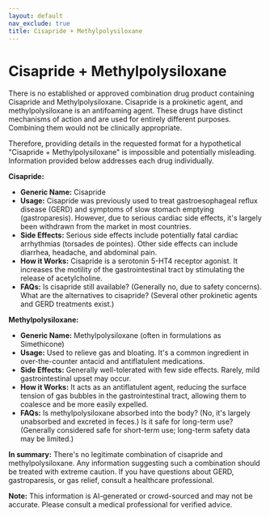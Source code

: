 ```yaml
---
layout: default
nav_exclude: true
title: Cisapride + Methylpolysiloxane
---
```


# Cisapride + Methylpolysiloxane

There is no established or approved combination drug product containing Cisapride and Methylpolysiloxane.  Cisapride is a prokinetic agent, and methylpolysiloxane is an antifoaming agent.  These drugs have distinct mechanisms of action and are used for entirely different purposes.  Combining them would not be clinically appropriate.

Therefore, providing details in the requested format for a hypothetical "Cisapride + Methylpolysiloxane" is impossible and potentially misleading.  Information provided below addresses each drug individually.


**Cisapride:**

* **Generic Name:** Cisapride
* **Usage:**  Cisapride was previously used to treat gastroesophageal reflux disease (GERD) and symptoms of slow stomach emptying (gastroparesis).  However, due to serious cardiac side effects, it's largely been withdrawn from the market in most countries.
* **Side Effects:**  Serious side effects include potentially fatal cardiac arrhythmias (torsades de pointes).  Other side effects can include diarrhea, headache, and abdominal pain.
* **How it Works:**  Cisapride is a serotonin 5-HT4 receptor agonist.  It increases the motility of the gastrointestinal tract by stimulating the release of acetylcholine.
* **FAQs:**  Is cisapride still available? (Generally no, due to safety concerns).  What are the alternatives to cisapride? (Several other prokinetic agents and GERD treatments exist.)


**Methylpolysiloxane:**

* **Generic Name:** Methylpolysiloxane (often in formulations as Simethicone)
* **Usage:** Used to relieve gas and bloating. It's a common ingredient in over-the-counter antacid and antiflatulent medications.
* **Side Effects:** Generally well-tolerated with few side effects.  Rarely, mild gastrointestinal upset may occur.
* **How it Works:**  It acts as an antiflatulent agent, reducing the surface tension of gas bubbles in the gastrointestinal tract, allowing them to coalesce and be more easily expelled.
* **FAQs:** Is methylpolysiloxane absorbed into the body? (No, it's largely unabsorbed and excreted in feces.)  Is it safe for long-term use? (Generally considered safe for short-term use; long-term safety data may be limited.)


**In summary:**  There's no legitimate combination of cisapride and methylpolysiloxane.  Any information suggesting such a combination should be treated with extreme caution.  If you have questions about GERD, gastroparesis, or gas relief, consult a healthcare professional.


**Note:** This information is AI-generated or crowd-sourced and may not be accurate. Please consult a medical professional for verified advice.